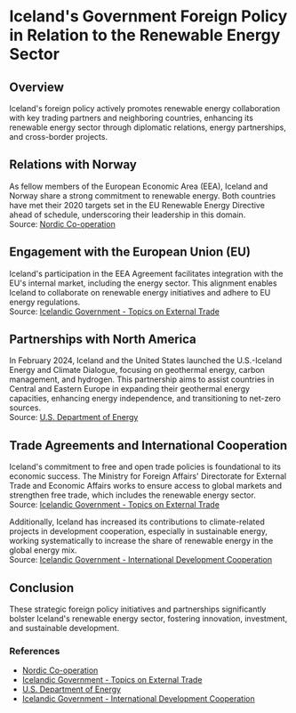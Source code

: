 # Iceland's Government Foreign Policy in Relation to the Renewable Energy Sector

## Overview
Iceland's foreign policy actively promotes renewable energy collaboration with key trading partners and neighboring countries, enhancing its renewable energy sector through diplomatic relations, energy partnerships, and cross-border projects.

## Relations with Norway
As fellow members of the European Economic Area (EEA), Iceland and Norway share a strong commitment to renewable energy. Both countries have met their 2020 targets set in the EU Renewable Energy Directive ahead of schedule, underscoring their leadership in this domain.  
Source: [Nordic Co-operation](https://www.norden.org/en/publication/renewable-energy-nordics-2021)

## Engagement with the European Union (EU)
Iceland's participation in the EEA Agreement facilitates integration with the EU's internal market, including the energy sector. This alignment enables Iceland to collaborate on renewable energy initiatives and adhere to EU energy regulations.  
Source: [Icelandic Government - Topics on External Trade](https://www.government.is/topics/foreign-affairs/external-trade/)

## Partnerships with North America
In February 2024, Iceland and the United States launched the U.S.-Iceland Energy and Climate Dialogue, focusing on geothermal energy, carbon management, and hydrogen. This partnership aims to assist countries in Central and Eastern Europe in expanding their geothermal energy capacities, enhancing energy independence, and transitioning to net-zero sources.  
Source: [U.S. Department of Energy](https://www.energy.gov/arctic/articles/minute-mike-launching-us-iceland-energy-partnership)

## Trade Agreements and International Cooperation
Iceland's commitment to free and open trade policies is foundational to its economic success. The Ministry for Foreign Affairs' Directorate for External Trade and Economic Affairs works to ensure access to global markets and strengthen free trade, which includes the renewable energy sector.  
Source: [Icelandic Government - Topics on External Trade](https://www.government.is/topics/foreign-affairs/external-trade/)

Additionally, Iceland has increased its contributions to climate-related projects in development cooperation, especially in sustainable energy, working systematically to increase the share of renewable energy in the global energy mix.  
Source: [Icelandic Government - International Development Cooperation](https://www.government.is/library/01-Ministries/Ministry-for-Foreign-Affairs/Int.-Dev.-Coop/Publications/EN%20-%20Multilateral%20Development%20Cooperation%20Strategy%20-%20Copy%20%281%29.pdf)

## Conclusion
These strategic foreign policy initiatives and partnerships significantly bolster Iceland's renewable energy sector, fostering innovation, investment, and sustainable development.

### References
- [Nordic Co-operation](https://www.norden.org/en/publication/renewable-energy-nordics-2021)
- [Icelandic Government - Topics on External Trade](https://www.government.is/topics/foreign-affairs/external-trade/)
- [U.S. Department of Energy](https://www.energy.gov/arctic/articles/minute-mike-launching-us-iceland-energy-partnership)
- [Icelandic Government - International Development Cooperation](https://www.government.is/library/01-Ministries/Ministry-for-Foreign-Affairs/Int.-Dev.-Coop/Publications/EN%20-%20Multilateral%20Development%20Cooperation%20Strategy%20-%20Copy%20%281%29.pdf)
